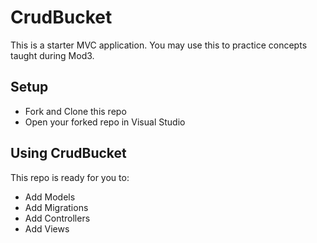 # CrudBucket

This is a starter MVC application.  You may use this to practice concepts taught during Mod3.

## Setup
* Fork and Clone this repo
* Open your forked repo in Visual Studio

## Using CrudBucket
This repo is ready for you to:
* Add Models
* Add Migrations
* Add Controllers
* Add Views
